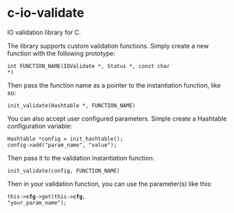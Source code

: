 c-io-validate
=============

IO validation library for C.

The library supports custom validation functions. Simply create a new function with the following prototype:

  <code>int FUNCTION_NAME(IOValidate *, Status *, const char *)</code>

Then pass the function name as a pointer to the instantiation function, like so:

  <code>init_validate(Hashtable *, FUNCTION_NAME)</code>

You can also accept user configured parameters. Simple create a Hashtable configuration variable:

    Hashtable *config = init_hashtable();
    config->add("param_name", "value");

Then pass it to the validation instantiation function:

  <code>init_validate(config, FUNCTION_NAME)</code>

Then in your validation function, you can use the parameter(s) like this:

  <code>this->__cfg__->get(this->__cfg__, "your_param_name");</code>

